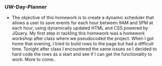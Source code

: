 ### UW-Day-Planner

- The objective of this homework is to create a dynamic scheduler that allows a user to save events for each hour between 9AM and 5PM at each hour, using dynamically updated HTML and CSS powered by JQuery. My first step in tackling this homework was a homework workshop after class where we pseudocoded the project. When I got home that evening, I tried to build rows to the page but had a difficult time. Tonight after class I encountered the same issues so I decided to hard code the rows as a start and see if I can get the functionality to work. More to come..
